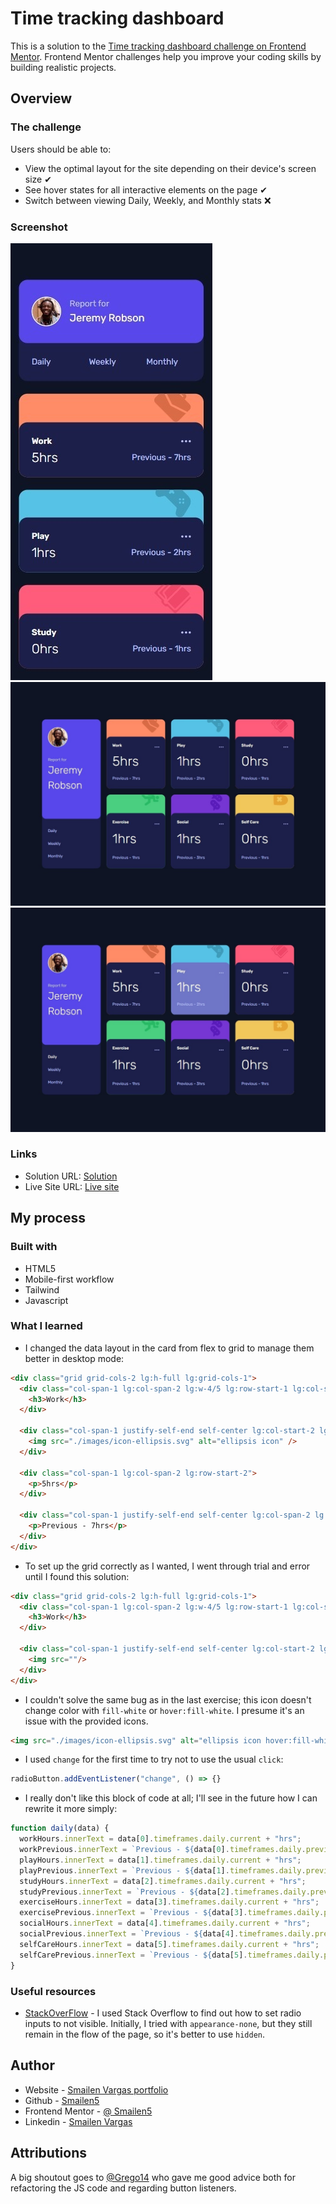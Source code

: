 # Time tracking dashboard

This is a solution to the [Time tracking dashboard challenge on Frontend Mentor](https://www.frontendmentor.io/challenges/time-tracking-dashboard-UIQ7167Jw). Frontend Mentor challenges help you improve your coding skills by building realistic projects.


## Overview

### The challenge

Users should be able to:

- View the optimal layout for the site depending on their device's screen size ✔
- See hover states for all interactive elements on the page ✔
- Switch between viewing Daily, Weekly, and Monthly stats ❌

### Screenshot

![smartphone](./screenshot/smrtphone.jpeg)
![desktop](./screenshot/desktop.jpeg)
![desktop](./screenshot/desktop%20active.jpeg)


### Links

- Solution URL: [Solution](https://github.com/Smailen5/Frontend-Mentor-Challenge/tree/main/time-tracking-dashboard-main-main)
- Live Site URL: [Live site](https://smailen5.github.io/Frontend-Mentor-Challenge/time-tracking-dashboard-main-main/)

## My process

### Built with

- HTML5
- Mobile-first workflow
- Tailwind
- Javascript


### What I learned

- I changed the data layout in the card from flex to grid to manage them better in desktop mode:

```html
<div class="grid grid-cols-2 lg:h-full lg:grid-cols-1">
  <div class="col-span-1 lg:col-span-2 lg:w-4/5 lg:row-start-1 lg:col-start-1">
    <h3>Work</h3>
  </div>

  <div class="col-span-1 justify-self-end self-center lg:col-start-2 lg:row-start-1">
    <img src="./images/icon-ellipsis.svg" alt="ellipsis icon" />
  </div>

  <div class="col-span-1 lg:col-span-2 lg:row-start-2">
    <p>5hrs</p>
  </div>

  <div class="col-span-1 justify-self-end self-center lg:col-span-2 lg:row-start-3 lg:justify-self-start">
    <p>Previous - 7hrs</p>
  </div>
</div>
```

- To set up the grid correctly as I wanted, I went through trial and error until I found this solution:

```html
<div class="grid grid-cols-2 lg:h-full lg:grid-cols-1">
  <div class="col-span-1 lg:col-span-2 lg:w-4/5 lg:row-start-1 lg:col-start-1">
    <h3>Work</h3>
  </div>

  <div class="col-span-1 justify-self-end self-center lg:col-start-2 lg:row-start-1">
    <img src=""/>
  </div>
</div>
```

- I couldn't solve the same bug as in the last exercise; this icon doesn't change color with `fill-white` or `hover:fill-white`. I presume it's an issue with the provided icons.

```html
<img src="./images/icon-ellipsis.svg" alt="ellipsis icon hover:fill-white"></div>
```

- I used `change` for the first time to try not to use the usual `click`:

```js
radioButton.addEventListener("change", () => {}
```

- I really don't like this block of code at all; I'll see in the future how I can rewrite it more simply:

```js
function daily(data) {
  workHours.innerText = data[0].timeframes.daily.current + "hrs";
  workPrevious.innerText = `Previous - ${data[0].timeframes.daily.previous}hrs`;
  playHours.innerText = data[1].timeframes.daily.current + "hrs";
  playPrevious.innerText = `Previous - ${data[1].timeframes.daily.previous}hrs`;
  studyHours.innerText = data[2].timeframes.daily.current + "hrs";
  studyPrevious.innerText = `Previous - ${data[2].timeframes.daily.previous}hrs`;
  exerciseHours.innerText = data[3].timeframes.daily.current + "hrs";
  exercisePrevious.innerText = `Previous - ${data[3].timeframes.daily.previous}hrs`;
  socialHours.innerText = data[4].timeframes.daily.current + "hrs";
  socialPrevious.innerText = `Previous - ${data[4].timeframes.daily.previous}hrs`;
  selfCareHours.innerText = data[5].timeframes.daily.current + "hrs";
  selfCarePrevious.innerText = `Previous - ${data[5].timeframes.daily.previous}hrs`;
}
```


### Useful resources

- [StackOverFlow](https://stackoverflow.com/questions/65784357/tailwindcss-change-label-when-radio-button-checked) - I used Stack Overflow to find out how to set radio inputs to not visible. Initially, I tried with `appearance-none`, but they still remain in the flow of the page, so it's better to use `hidden`.


## Author

- Website - [Smailen Vargas portfolio](https://smailenvargas.com/)
- Github - [Smailen5](https://github.com/Smailen5)
- Frontend Mentor - [@ Smailen5](https://www.frontendmentor.io/profile/Smailen5)
- Linkedin - [Smailen Vargas](https://www.linkedin.com/in/smailen-vargas/)

## Attributions

A big shoutout goes to [@Grego14](https://www.frontendmentor.io/profile/Grego14) who gave me good advice both for refactoring the JS code and regarding button listeners.